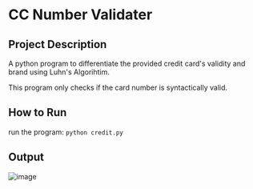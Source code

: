 # CC Number Validater

## Project Description

A python program to differentiate the provided credit card's validity and brand using Luhn's Algorihtim.

This program only checks if the card number is syntactically valid.

## How to Run

run the program: ```python credit.py```

## Output

![image](https://github.com/sohankancherla/CC_Number_Validater/assets/30853467/52245601-ec0b-4ec3-ab70-c27e96500a27)


